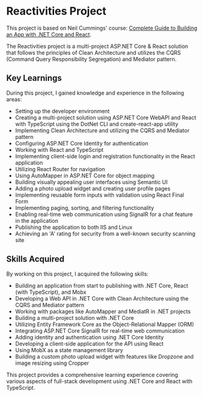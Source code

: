 # Reactivities Project

This project is based on Neil Cummings' course: [Complete Guide to Building an App with .NET Core and React](https://www.udemy.com/course/complete-guide-to-building-an-app-with-net-core-and-react/).

The Reactivities project is a multi-project ASP.NET Core & React solution that follows the principles of Clean Architecture and utilizes the CQRS (Command Query Responsibility Segregation) and Mediator pattern.

## Key Learnings

During this project, I gained knowledge and experience in the following areas:

- Setting up the developer environment
- Creating a multi-project solution using ASP.NET Core WebAPI and React with TypeScript using the DotNet CLI and create-react-app utility
- Implementing Clean Architecture and utilizing the CQRS and Mediator pattern
- Configuring ASP.NET Core Identity for authentication
- Working with React and TypeScript
- Implementing client-side login and registration functionality in the React application
- Utilizing React Router for navigation
- Using AutoMapper in ASP.NET Core for object mapping
- Building visually appealing user interfaces using Semantic UI
- Adding a photo upload widget and creating user profile pages
- Implementing reusable form inputs with validation using React Final Form
- Implementing paging, sorting, and filtering functionality
- Enabling real-time web communication using SignalR for a chat feature in the application
- Publishing the application to both IIS and Linux
- Achieving an 'A' rating for security from a well-known security scanning site

## Skills Acquired

By working on this project, I acquired the following skills:

- Building an application from start to publishing with .NET Core, React (with TypeScript), and Mobx
- Developing a Web API in .NET Core with Clean Architecture using the CQRS and Mediator pattern
- Working with packages like AutoMapper and MediatR in .NET projects
- Building a multi-project solution with .NET Core
- Utilizing Entity Framework Core as the Object-Relational Mapper (ORM)
- Integrating ASP.NET Core SignalR for real-time web communication
- Adding identity and authentication using .NET Core Identity
- Developing a client-side application for the API using React
- Using MobX as a state management library
- Building a custom photo upload widget with features like Dropzone and image resizing using Cropper

This project provides a comprehensive learning experience covering various aspects of full-stack development using .NET Core and React with TypeScript.
